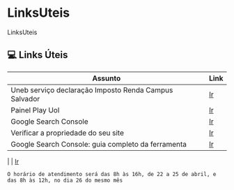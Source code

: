 # LinksUteis
LinksUteis

## 💻 Links Úteis
| Assunto | Link | 
|-------|---------|
| Uneb serviço declaração Imposto Renda Campus Salvador | [Ir](https://sociedadeonline.com/uneb-oferece-servico-gratuito-de-declaracao-do-imposto-de-renda-no-campus-de-salvador/)
| Painel Play Uol | [Ir](https://painel.play.uol.com.br/minha-conta/)
| Google Search Console | [Ir](https://search.google.com/search-console/welcome?utm_source=about-page/)
| Verificar a propriedade do seu site | [Ir](https://support.google.com/webmasters/answer/9008080#domain_name_verification&zippy=%2Cprovedor-do-nome-de-dom%C3%ADnio/)
| Google Search Console: guia completo da ferramenta | [Ir](https://www.hostgator.com.br/blog/google-search-console/?gad_source=1&gclid=CjwKCAjw47i_BhBTEiwAaJfPpv1sQnEUbtJYa5-F--w2ijyY-tBAqGICX77r6pVKj8lXB3nPCUqscBoCZBYQAvD_BwE/)

|  | [Ir](/)









```
O horário de atendimento será das 8h às 16h, de 22 a 25 de abril, e das 8h às 12h, no dia 26 do mesmo mês
```
